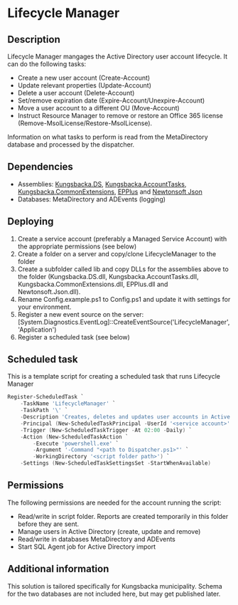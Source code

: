 ﻿# Lifecycle Manager

## Description

Lifecycle Manager mangages the Active Directory user account lifecycle. It can do the following tasks:

* Create a new user account (Create-Account)
* Update relevant properties (Update-Account)
* Delete a user account (Delete-Account)
* Set/remove expiration date (Expire-Account/Unexpire-Account)
* Move a user account to a different OU (Move-Account)
* Instruct Resource Manager to remove or restore an Office 365 license (Remove-MsolLicense/Restore-MsolLicense).

Information on what tasks to perform is read from the MetaDirectory database and processed by the dispatcher.

## Dependencies

* Assemblies: [Kungsbacka.DS](https://github.com/Kungsbacka/Kungsbacka.DS), [Kungsbacka.AccountTasks](https://github.com/Kungsbacka/Kungsbacka.AccountTasks), [Kungsbacka.CommonExtensions](https://github.com/Kungsbacka/Kungsbacka.CommonExtensions), [EPPlus](https://epplus.codeplex.com/) and [Newtonsoft Json](http://www.newtonsoft.com/json)
* Databases: MetaDirectory and ADEvents (logging)

## Deploying

1. Create a service account (preferably a Managed Service Account) with the appropriate permissions (see below)
2. Create a folder on a server and copy/clone LifecycleManager to the folder
3. Create a subfolder called lib and copy DLLs for the assemblies above to the folder (Kungsbacka.DS.dll, Kungsbacka.AccountTasks.dll, Kungsbacka.CommonExtensions.dll, EPPlus.dll and Newtonsoft.Json.dll).
4. Rename Config.example.ps1 to Config.ps1 and update it with settings for your environment.
5. Register a new event source on the server: [System.Diagnostics.EventLog]::CreateEventSource('LifecycleManager', 'Application')
6. Register a scheduled task (see below)

## Scheduled task

This is a template script for creating a scheduled task that runs Lifecycle Manager

```powershell
Register-ScheduledTask `
    -TaskName 'LifecycleManager' `
    -TaskPath '\' `
    -Description 'Creates, deletes and updates user accounts in Active Directory.' `
    -Principal (New-ScheduledTaskPrincipal -UserId '<service account>' -LogonType Password) `
    -Trigger (New-ScheduledTaskTrigger -At 02:00 -Daily) `
    -Action (New-ScheduledTaskAction `
        -Execute 'powershell.exe' `
        -Argument '-Command "<path to Dispatcher.ps1>"' `
        -WorkingDirectory '<script folder path>') `
    -Settings (New-ScheduledTaskSettingsSet -StartWhenAvailable)
```

## Permissions

The following permissions are needed for the account running the script:

* Read/write in script folder. Reports are created temporarily in this folder before they are sent.
* Manage users in Active Directory (create, update and remove)
* Read/write in databases MetaDirectory and ADEvents
* Start SQL Agent job for Active Directory import

## Additional information

This solution is tailored specifically for Kungsbacka municipality. Schema for the two databases are not included here, but may get published later.
